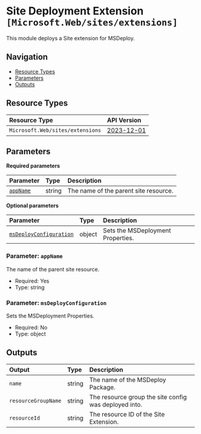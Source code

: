 # Site Deployment Extension  `[Microsoft.Web/sites/extensions]`

This module deploys a Site extension for MSDeploy.

## Navigation

- [Resource Types](#Resource-Types)
- [Parameters](#Parameters)
- [Outputs](#Outputs)

## Resource Types

| Resource Type | API Version |
| :-- | :-- |
| `Microsoft.Web/sites/extensions` | [2023-12-01](https://learn.microsoft.com/en-us/azure/templates/Microsoft.Web/sites/extensions) |

## Parameters

**Required parameters**

| Parameter | Type | Description |
| :-- | :-- | :-- |
| [`appName`](#parameter-appname) | string | The name of the parent site resource. |

**Optional parameters**

| Parameter | Type | Description |
| :-- | :-- | :-- |
| [`msDeployConfiguration`](#parameter-msdeployconfiguration) | object | Sets the MSDeployment Properties. |

### Parameter: `appName`

The name of the parent site resource.

- Required: Yes
- Type: string

### Parameter: `msDeployConfiguration`

Sets the MSDeployment Properties.

- Required: No
- Type: object

## Outputs

| Output | Type | Description |
| :-- | :-- | :-- |
| `name` | string | The name of the MSDeploy Package. |
| `resourceGroupName` | string | The resource group the site config was deployed into. |
| `resourceId` | string | The resource ID of the Site Extension. |
